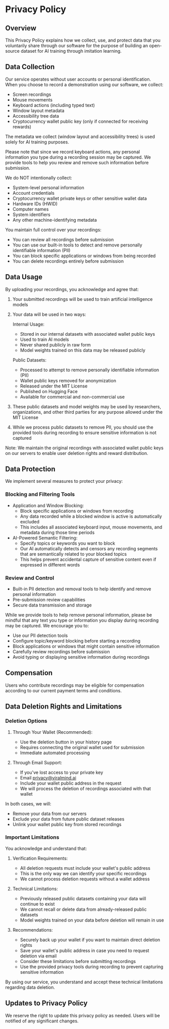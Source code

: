 # Privacy Policy

## Overview
This Privacy Policy explains how we collect, use, and protect data that you voluntarily share through our software for the purpose of building an open-source dataset for AI training through imitation learning.

## Data Collection
Our service operates without user accounts or personal identification. When you choose to record a demonstration using our software, we collect:
- Screen recordings
- Mouse movements
- Keyboard actions (including typed text)
- Window layout metadata
- Accessibility tree data
- Cryptocurrency wallet public key (only if connected for receiving rewards)

The metadata we collect (window layout and accessibility trees) is used solely for AI training purposes.

Please note that since we record keyboard actions, any personal information you type during a recording session may be captured. We provide tools to help you review and remove such information before submission.

We do NOT intentionally collect:
- System-level personal information
- Account credentials
- Cryptocurrency wallet private keys or other sensitive wallet data
- Hardware IDs (HWID)
- Computer names
- System identifiers
- Any other machine-identifying metadata

You maintain full control over your recordings:
- You can review all recordings before submission
- You can use our built-in tools to detect and remove personally identifiable information (PII)
- You can block specific applications or windows from being recorded
- You can delete recordings entirely before submission

## Data Usage
By uploading your recordings, you acknowledge and agree that:
1. Your submitted recordings will be used to train artificial intelligence models
2. Your data will be used in two ways:

   Internal Usage:
   - Stored in our internal datasets with associated wallet public keys
   - Used to train AI models
   - Never shared publicly in raw form
   - Model weights trained on this data may be released publicly
   
   Public Datasets:
   - Processed to attempt to remove personally identifiable information (PII)
   - Wallet public keys removed for anonymization
   - Released under the MIT License
   - Published on Hugging Face
   - Available for commercial and non-commercial use

3. These public datasets and model weights may be used by researchers, organizations, and other third parties for any purpose allowed under the MIT License
4. While we process public datasets to remove PII, you should use the provided tools during recording to ensure sensitive information is not captured

Note: We maintain the original recordings with associated wallet public keys on our servers to enable user deletion rights and reward distribution.

## Data Protection
We implement several measures to protect your privacy:

### Blocking and Filtering Tools
- Application and Window Blocking:
  - Block specific applications or windows from recording
  - Any data recorded while a blocked window is active is automatically excluded
  - This includes all associated keyboard input, mouse movements, and metadata during those time periods
- AI-Powered Semantic Filtering:
  - Specify topics or keywords you want to block
  - Our AI automatically detects and censors any recording segments that are semantically related to your blocked topics
  - This helps prevent accidental capture of sensitive content even if expressed in different words

### Review and Control
- Built-in PII detection and removal tools to help identify and remove personal information
- Pre-submission review capabilities
- Secure data transmission and storage

While we provide tools to help remove personal information, please be mindful that any text you type or information you display during recording may be captured. We encourage you to:
- Use our PII detection tools
- Configure topic/keyword blocking before starting a recording
- Block applications or windows that might contain sensitive information
- Carefully review recordings before submission
- Avoid typing or displaying sensitive information during recordings

## Compensation
Users who contribute recordings may be eligible for compensation according to our current payment terms and conditions.

## Data Deletion Rights and Limitations

### Deletion Options
1. Through Your Wallet (Recommended):
   - Use the deletion button in your history page
   - Requires connecting the original wallet used for submission
   - Immediate automated processing

2. Through Email Support:
   - If you've lost access to your private key
   - Email privacy@viralmind.ai
   - Include your wallet public address in the request
   - We will process the deletion of recordings associated with that wallet

In both cases, we will:
- Remove your data from our servers
- Exclude your data from future public dataset releases
- Unlink your wallet public key from stored recordings

### Important Limitations
You acknowledge and understand that:

1. Verification Requirements:
   - All deletion requests must include your wallet's public address
   - This is the only way we can identify your specific recordings
   - We cannot process deletion requests without a wallet address
   
2. Technical Limitations:
   - Previously released public datasets containing your data will continue to exist
   - We cannot recall or delete data from already-released public datasets
   - Model weights trained on your data before deletion will remain in use
   
3. Recommendations:
   - Securely back up your wallet if you want to maintain direct deletion rights
   - Save your wallet's public address in case you need to request deletion via email
   - Consider these limitations before submitting recordings
   - Use the provided privacy tools during recording to prevent capturing sensitive information

By using our service, you understand and accept these technical limitations regarding data deletion.

## Updates to Privacy Policy
We reserve the right to update this privacy policy as needed. Users will be notified of any significant changes.